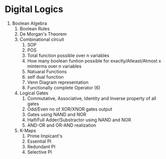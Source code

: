 # Digital Logics

1. Boolean Algebra
    1. Boolean Rules
    2. De Morgan's Theorem
    3. Combinational circuit 
        1. SOP
        2. POS
        3. Total function possible over n variables
        4. How many boolean funtion possible for exactly/Atleast/Atmost x minterms over n variables
        5. Natuaral Functions
        6. self dual function
        7. Venn Diagram representation
        8. Functionally complete Operator (6)
    4. Logical Gates
        1. Commutative, Associative, Identity and Inverse property of all gates
        2. Odd/Even no of XOR/XNOR gates output
        3. Gates using NAND and NOR
        4. Half/Full Adder/Substractor using NAND and NOR
        5. AND-OR and OR-AND realization
    5. K-Maps
        1. Prime Impicant's 
        2. Essential PI
        3. Redundant PI
        4. Selective PI
